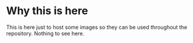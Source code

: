 # Why this is here

This is here just to host some images so they can be used throughout the repository. Nothing to see here.
